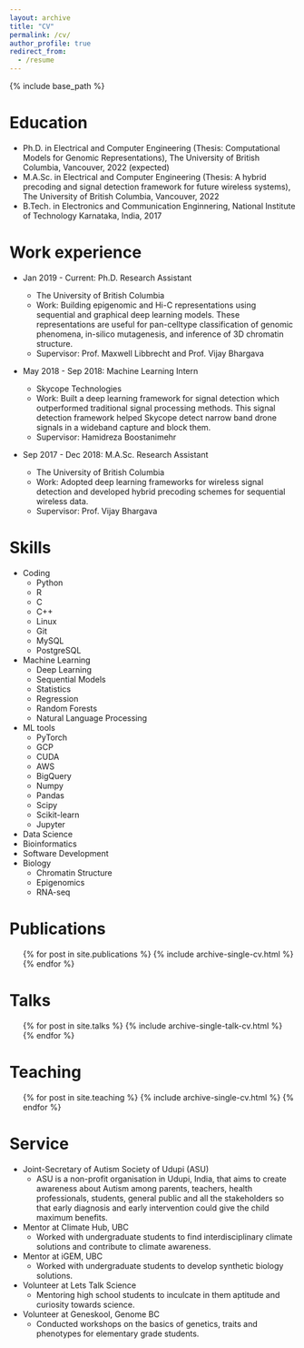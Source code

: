 ```yaml
---
layout: archive
title: "CV"
permalink: /cv/
author_profile: true
redirect_from:
  - /resume
---
```


{% include base_path %}

Education
======
* Ph.D. in Electrical and Computer Engineering (Thesis: Computational Models for Genomic Representations), The University of British Columbia, Vancouver, 2022 (expected)
* M.A.Sc. in Electrical and Computer Engineering (Thesis: A hybrid precoding and signal detection framework for future wireless systems), The University of British Columbia, Vancouver, 2022
* B.Tech. in Electronics and Communication Enginnering, National Institute of Technology Karnataka, India, 2017 

Work experience
======
* Jan 2019 - Current: Ph.D. Research Assistant
  * The University of British Columbia 
  * Work: Building epigenomic and Hi-C representations using sequential and graphical deep learning
    models. These representations are useful for pan-celltype classification of genomic
    phenomena, in-silico mutagenesis, and inference of 3D chromatin structure.
  * Supervisor: Prof. Maxwell Libbrecht and Prof. Vijay Bhargava

* May 2018 - Sep 2018: Machine Learning Intern
  * Skycope Technologies
  * Work: Built a deep learning framework for signal detection which outperformed traditional signal
    processing methods. This signal detection framework helped Skycope detect narrow
    band drone signals in a wideband capture and block them.
  * Supervisor: Hamidreza Boostanimehr

* Sep 2017 - Dec 2018: M.A.Sc. Research Assistant
  * The University of British Columbia
  * Work: Adopted deep learning frameworks for wireless signal detection and developed hybrid
    precoding schemes for sequential wireless data.
  * Supervisor: Prof. Vijay Bhargava

  
Skills
======
* Coding 
  * Python
  * R
  * C
  * C++
  * Linux
  * Git
  * MySQL
  * PostgreSQL
* Machine Learning 
  * Deep Learning 
  * Sequential Models
  * Statistics 
  * Regression
  * Random Forests
  * Natural Language Processing
* ML tools 
  * PyTorch
  * GCP
  * CUDA 
  * AWS
  * BigQuery
  * Numpy
  * Pandas
  * Scipy
  * Scikit-learn
  * Jupyter
* Data Science 
* Bioinformatics
* Software Development 
* Biology 
  * Chromatin Structure
  * Epigenomics 
  * RNA-seq


Publications
======
  <ul>{% for post in site.publications %}
    {% include archive-single-cv.html %}
  {% endfor %}</ul>
  
Talks
======
  <ul>{% for post in site.talks %}
    {% include archive-single-talk-cv.html %}
  {% endfor %}</ul>
  
Teaching
======
  <ul>{% for post in site.teaching %}
    {% include archive-single-cv.html %}
  {% endfor %}</ul>
  
Service 
======
* Joint-Secretary of Autism Society of Udupi (ASU)
  * ASU is a non-profit organisation in Udupi, India, that aims to create awareness about Autism among parents, teachers, health professionals, students, general public and all the stakeholders so that early diagnosis and early intervention could give the child maximum benefits. 
* Mentor at Climate Hub, UBC
  * Worked with undergraduate students to find interdisciplinary climate solutions and contribute to climate awareness.
* Mentor at iGEM, UBC
  * Worked with undergraduate students to develop synthetic biology solutions.
* Volunteer at Lets Talk Science
  * Mentoring high school students to inculcate in them aptitude and curiosity towards science.
* Volunteer at Geneskool, Genome BC
  * Conducted workshops on the basics of genetics, traits and phenotypes for elementary grade students.
